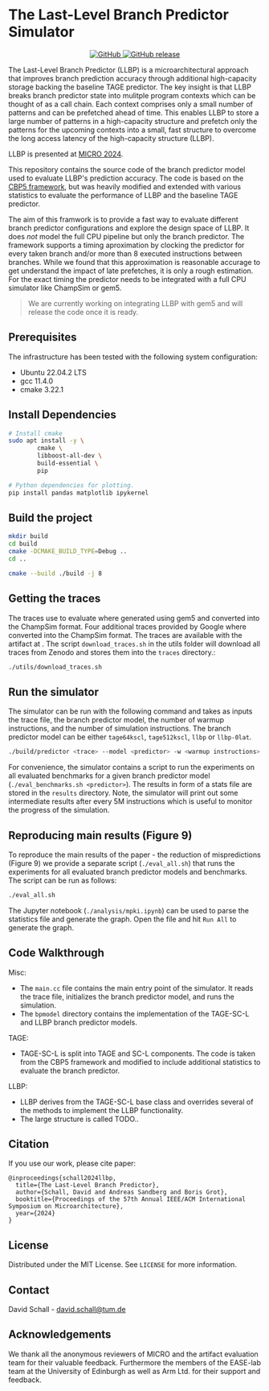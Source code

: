 # The Last-Level Branch Predictor Simulator

<p align="center">
    <a href="https://github.com/dhschall/LLBP/blob/main/LICENSE">
        <img alt="GitHub" src="https://img.shields.io/badge/License-MIT-yellow.svg">
    </a>
    <a href="https://github.com/dhschall/LLBP/releases">
        <img alt="GitHub release" src="https://img.shields.io/github/release/dhschall/LLBP">
    </a>
    <!-- <a href="https://doi.org/10.5281/zenodo.5520125"><img src="https://zenodo.org/badge/DOI/10.5281/zenodo.5520125.svg" alt="DOI"></a> -->
</p>



The Last-Level Branch Predictor (LLBP) is a microarchitectural approach that improves branch prediction accuracy through additional high-capacity storage backing the baseline TAGE predictor. The key insight is that LLBP breaks branch predictor state into mulitple program contexts which can be thought of as a call chain. Each context comprises only a small number of patterns and can be prefetched ahead of time. This enables LLBP to store a large number of patterns in a high-capacity structure and prefetch only the patterns for the upcoming contexts into a small, fast structure to overcome the long access latency of the high-capacity structure (LLBP).

LLBP is presented at [MICRO 2024](https://microarch.org/micro57/).

This repository contains the source code of the branch predictor model used to evaluate LLBP's prediction accuracy. The code is based on the [CBP5 framework](http://www.jilp.org/cbp2016/), but was heavily modified and extended with various statistics to evaluate the performance of LLBP and the baseline TAGE predictor.

The aim of this framwork is to provide a fast way to evaluate different branch predictor configurations and explore the design space of LLBP. It does *not* model the full CPU pipeline but only the branch predictor.
The framework supports a timing aproximation by clocking the predictor for every taken branch and/or more than 8 executed instructions between branches. While we found that this approximation is reasonable accurage to get understand the impact of late prefetches, it is only a rough estimation. For the exact timing the predictor needs to be integrated with a full CPU simulator like ChampSim or gem5.
> We are currently working on integrating LLBP with gem5 and will release the code once it is ready.



## Prerequisites

The infrastructure has been tested with the following system configuration:

* Ubuntu 22.04.2 LTS
* gcc 11.4.0
* cmake 3.22.1


## Install Dependencies

```bash
# Install cmake
sudo apt install -y \
        cmake \
        libboost-all-dev \
        build-essential \
        pip

# Python dependencies for plotting.
pip install pandas matplotlib ipykernel

```


## Build the project

```bash
mkdir build
cd build
cmake -DCMAKE_BUILD_TYPE=Debug ..
cd ..

cmake --build ./build -j 8

```

## Getting the traces

The traces use to evaluate where generated using gem5 and converted into the ChampSim format. Four additional traces provided by Google where converted into the ChampSim format. The traces are available with the artifact at []().
The script `download_traces.sh` in the utils folder will download all traces from Zenodo and stores them into the `traces` directory.:

```bash
./utils/download_traces.sh
```


## Run the simulator

The simulator can be run with the following command and takes as inputs the trace file, the branch predictor model, the number of warmup instructions, and the number of simulation instructions.
The branch predictor model can be either `tage64kscl`, `tage512kscl`, `llbp` or `llbp-0lat`.

```bash
./build/predictor <trace> --model <predictor> -w <warmup instructions> -n <simulation instructions>
```

For convenience, the simulator contains a script to run the experiments on all evaluated benchmarks for a given branch predictor model (`./eval_benchmarks.sh <predictor>`).
The results in form of a stats file are stored in the `results` directory. Note, the simulator will print out some intermediate results after every 5M instructions which is useful to monitor the progress of the simulation.


## Reproducing main results (Figure 9)

To reproduce the main results of the paper - the reduction of mispredictions (Figure 9) we provide a separate script (`./eval_all.sh`) that runs the experiments for all evaluated branch predictor models and benchmarks. The script can be run as follows:

```bash
./eval_all.sh
```
The Jupyter notebook (`./analysis/mpki.ipynb`) can be used to parse the statistics file and generate the graph. Open the file and hit `Run All` to generate the graph.



## Code Walkthrough

Misc:
* The `main.cc` file contains the main entry point of the simulator. It reads the trace file, initializes the branch predictor model, and runs the simulation.
* The `bpmodel` directory contains the implementation of the TAGE-SC-L and LLBP branch predictor models.

TAGE:
* TAGE-SC-L is split into TAGE and SC-L components. The code is taken from the CBP5 framework and modified to include additional statistics to evaluate the branch predictor.

LLBP:
* LLBP derives from the TAGE-SC-L base class and overrides several of the methods to implement the LLBP functionality.
* The large structure is called TODO..


## Citation
If you use our work, please cite paper:
```
@inproceedings{schall2024llbp,
  title={The Last-Level Branch Predictor},
  author={Schall, David and Andreas Sandberg and Boris Grot},
  booktitle={Proceedings of the 57th Annual IEEE/ACM International Symposium on Microarchitecture},
  year={2024}
}
```

## License

Distributed under the MIT License. See `LICENSE` for more information.

## Contact

David Schall - david.schall@tum.de

## Acknowledgements
We thank all the anonymous reviewers of MICRO and the artifact evaluation team for their valuable feedback. Furthermore the members of the EASE-lab team at the University of Edinburgh as well as Arm Ltd. for their support and feedback.